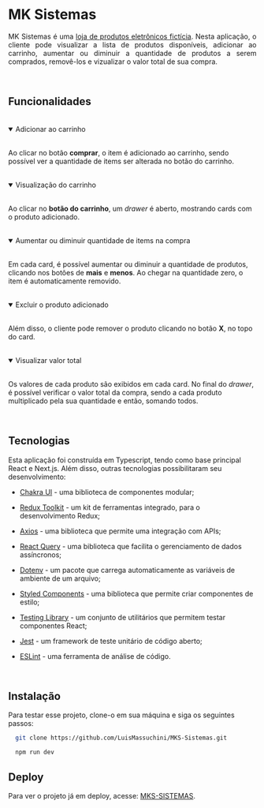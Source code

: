 
# MK Sistemas

<div align="justify">

MK Sistemas é uma [loja de produtos eletrônicos fictícia](https://mks-sistemas-one.vercel.app/). Nesta aplicação, o cliente pode visualizar a lista de produtos disponíveis, adicionar ao carrinho, aumentar ou diminuir a quantidade de produtos a serem comprados, removê-los e vizualizar o valor total de sua compra.


</div>
<br>

## Funcionalidades
<br>

<details open>
<summary>Adicionar ao carrinho</summary>
<br>

Ao clicar no botão **comprar**, o item é adicionado ao carrinho, sendo possível ver a quantidade de items ser alterada no botão do carrinho. 

<br>
</details>

<details open>
<summary>Visualização do carrinho</summary>
<br>

Ao clicar no **botão do carrinho**, um *drawer* é aberto, mostrando cards com o produto adicionado.

<br>
</details>

<details open>
<summary>Aumentar ou diminuir quantidade de items na compra</summary>
<br>

Em cada card, é possível aumentar ou diminuir a quantidade de produtos, clicando nos botões de **mais** e **menos**. Ao chegar na quantidade zero, o item é automaticamente removido. 

<br>
</details>

<details open>
<summary>Excluir o produto adicionado</summary>
<br>

Além disso, o cliente pode remover o produto clicando no botão **X**, no topo do card. 

<br>
</details>

<details open>
<summary>Visualizar valor total</summary>
<br>

Os valores de cada produto são exibidos em cada card. No final do *drawer*, é possível verificar o valor total da compra, sendo a cada produto multiplicado pela sua quantidade e então, somando todos.

<br>
</details>

## Tecnologias

Esta aplicação foi construída em Typescript, tendo como base principal React e Next.js. Além disso, outras tecnologias possibilitaram seu desenvolvimento:

- [Chakra UI](https://chakra-ui.com/) - uma biblioteca de componentes modular;

- [Redux Toolkit](https://redux-toolkit.js.org/) - um kit de ferramentas integrado, para o desenvolvimento Redux;

- [Axios](https://www.npmjs.com/package/axios) - uma biblioteca que permite uma integração com APIs;

- [React Query](https://www.npmjs.com/package/@tanstack/react-query) - uma biblioteca que facilita o gerenciamento de dados assíncronos;

- [Dotenv](https://www.npmjs.com/package/dotenv) - um pacote que carrega automaticamente as variáveis de ambiente de um arquivo; 
 
- [Styled Components](https://www.npmjs.com/package/styled-components) - uma biblioteca que permite criar componentes de estilo;

- [Testing Library](https://www.npmjs.com/package/testing-library) - um conjunto de utilitários que permitem testar componentes React;

- [Jest](https://www.npmjs.com/package/jest) - um framework de teste unitário de código aberto;

- [ESLint](https://www.npmjs.com/package/eslint) - uma ferramenta de análise de código.

<br>

## Instalação

Para testar esse projeto, clone-o em sua máquina e siga os seguintes passos:

```bash
  git clone https://github.com/LuisMassuchini/MKS-Sistemas.git

  npm run dev 

```

## Deploy

Para ver o projeto já em deploy, acesse: [MKS-SISTEMAS](https://mks-sistemas-one.vercel.app/).


